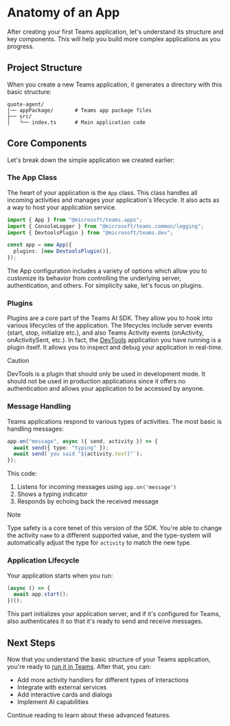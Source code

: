 # Anatomy of an App

After creating your first Teams application, let's understand its structure and key components. This will help you build more complex applications as you progress.

## Project Structure

When you create a new Teams application, it generates a directory with this basic structure:

```
quote-agent/
|── appPackage/       # Teams app package files
├── src/
│   └── index.ts      # Main application code
```

## Core Components

Let's break down the simple application we created earlier:

### The App Class

The heart of your application is the `App` class. This class handles all incoming activities and manages your application's lifecycle. It also acts as a way to host your application service.

```typescript
import { App } from "@microsoft/teams.apps";
import { ConsoleLogger } from "@microsoft/teams.common/logging";
import { DevtoolsPlugin } from "@microsoft/teams.dev";

const app = new App({
  plugins: [new DevtoolsPlugin()],
});
```

The App configuration includes a variety of options which allow you to customize its behavior from controlling the underlying server, authentication, and others. For simplicity sake, let's focus on plugins.

### Plugins

Plugins are a core part of the Teams AI SDK. They allow you to hook into various lifecycles of the application. The lifecycles include server events (start, stop, initialize etc.), and also Teams Activity events (onActivity, onActivitySent, etc.). In fact, the [DevTools](../7.developer-tools/2.devtools) application you have running is a plugin itself. It allows you to inspect and debug your application in real-time.

> [!CAUTION]
> DevTools is a plugin that should only be used in development mode. It should not be used in production applications since it offers no authentication and allows your application to be accessed by anyone.

### Message Handling

Teams applications respond to various types of activities. The most basic is handling messages:

```typescript
app.on("message", async ({ send, activity }) => {
  await send({ type: "typing" });
  await send(`you said "${activity.text}"`);
});
```

This code:

1. Listens for incoming messages using `app.on('message')`
2. Shows a typing indicator
3. Responds by echoing back the received message

> [!NOTE]
> Type safety is a core tenet of this version of the SDK. You're able to change the activity `name` to a different supported value, and the type-system will automatically adjust the type for `activity` to match the new type.

### Application Lifecycle

Your application starts when you run:

```typescript
(async () => {
  await app.start();
})();
```

This part initializes your application server, and if it's configured for Teams, also authenticates it so that it's ready to send and receive messages.

## Next Steps

Now that you understand the basic structure of your Teams application, you're ready to [run it in Teams](3.running-in-teams.md). After that, you can:

- Add more activity handlers for different types of interactions
- Integrate with external services
- Add interactive cards and dialogs
- Implement AI capabilities

Continue reading to learn about these advanced features.
